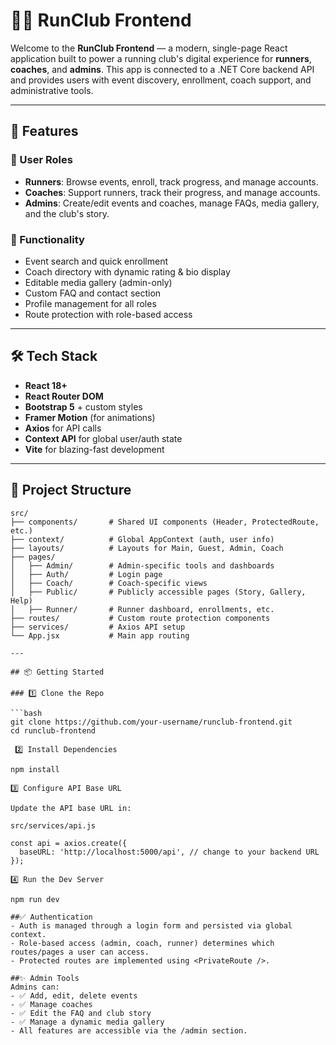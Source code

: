 # 🏃‍♀️ RunClub Frontend

Welcome to the **RunClub Frontend** — a modern, single-page React application built to power a running club's digital experience for **runners**, **coaches**, and **admins**. This app is connected to a .NET Core backend API and provides users with event discovery, enrollment, coach support, and administrative tools.

---

## 🚀 Features

### 👥 User Roles
- **Runners**: Browse events, enroll, track progress, and manage accounts.
- **Coaches**: Support runners, track their progress, and manage accounts.
- **Admins**: Create/edit events and coaches, manage FAQs, media gallery, and the club's story.

### 🧩 Functionality
- Event search and quick enrollment
- Coach directory with dynamic rating & bio display
- Editable media gallery (admin-only)
- Custom FAQ and contact section
- Profile management for all roles
- Route protection with role-based access

---

## 🛠️ Tech Stack

- **React 18+**
- **React Router DOM**
- **Bootstrap 5** + custom styles
- **Framer Motion** (for animations)
- **Axios** for API calls
- **Context API** for global user/auth state
- **Vite** for blazing-fast development

---

## 📁 Project Structure

```plaintext
src/
├── components/       # Shared UI components (Header, ProtectedRoute, etc.)
├── context/          # Global AppContext (auth, user info)
├── layouts/          # Layouts for Main, Guest, Admin, Coach
├── pages/
│   ├── Admin/        # Admin-specific tools and dashboards
│   ├── Auth/         # Login page
│   ├── Coach/        # Coach-specific views
│   ├── Public/       # Publicly accessible pages (Story, Gallery, Help)
│   ├── Runner/       # Runner dashboard, enrollments, etc.
├── routes/           # Custom route protection components
├── services/         # Axios API setup
└── App.jsx           # Main app routing

---

## 📦 Getting Started

### 1️⃣ Clone the Repo

```bash
git clone https://github.com/your-username/runclub-frontend.git
cd runclub-frontend

 2️⃣ Install Dependencies

npm install

3️⃣ Configure API Base URL

Update the API base URL in:

src/services/api.js

const api = axios.create({
  baseURL: 'http://localhost:5000/api', // change to your backend URL
});

4️⃣ Run the Dev Server

npm run dev

##✅ Authentication
- Auth is managed through a login form and persisted via global context.
- Role-based access (admin, coach, runner) determines which routes/pages a user can access.
- Protected routes are implemented using <PrivateRoute />.

##✨ Admin Tools
Admins can:
- ✅ Add, edit, delete events
- ✅ Manage coaches
- ✅ Edit the FAQ and club story
- ✅ Manage a dynamic media gallery
- All features are accessible via the /admin section.
